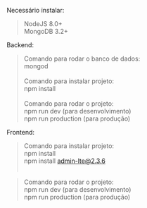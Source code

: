 Necessário instalar:<br>
> NodeJS 8.0+<br>
> MongoDB 3.2+<br>

Backend:<br>
> Comando para rodar o banco de dados:<br>
mongod<br><br>
> Comando para instalar projeto:<br>
npm install<br><br>
> Comando para rodar o projeto:<br>
npm run dev (para desenvolvimento)<br>
npm run production (para produção)<br>

Frontend:<br>
> Comando para instalar projeto:<br>
npm install<br>
npm install admin-lte@2.3.6<br><br>

> Comando para rodar o projeto:<br>
npm run dev (para desenvolvimento)<br>
npm run production (para produção)<br>
